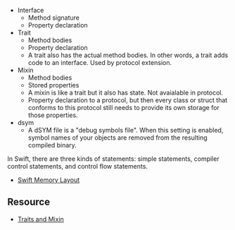 
- Interface
    - Method signature
    - Property declaration
- Trait
    - Method bodies
    - Property declaration
    - A trait also has the actual method bodies. In other words, a trait adds code to an interface. Used by protocol extension.
- Mixin
    - Method bodies
    - Stored properties
    - A mixin is like a trait but it also has state. Not avaialable in protocol.
    - Property declaration to a protocol, but then every class or struct that conforms to this protocol still needs to provide its own storage for those properties.
- dsym
    - A dSYM file is a "debug symbols file". When this setting is enabled, symbol names of your objects are removed from the resulting compiled binary.
 
In Swift, there are three kinds of statements: simple statements, compiler control statements, and control flow statements.


- [Swift Memory Layout](https://theswiftdev.com/memory-layout-in-swift/)


## Resource
- [Traits and Mixin](http://machinethink.net/blog/mixins-and-traits-in-swift-2.0/)


